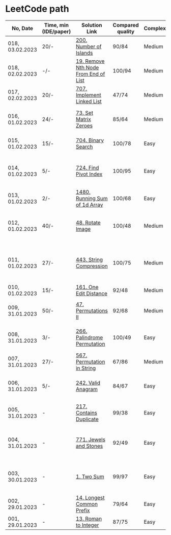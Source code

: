 # LeetCode path

| No, Date        | Time, min (IDE/paper) | Solution Link                                                | Compared quality | Complexity | Lessons Learned                                              |
| --------------- | --------------------- | ------------------------------------------------------------ | ---------------- | ---------- | ------------------------------------------------------------ |
| 018, 03.02.2023 | 20/-                  | [200. Number of Islands](https://leetcode.com/problems/number-of-islands/submissions/890333788/) | 90/84            | Medium     | Trained recursive                                            |
| 018, 02.02.2023 | -/-                   | [19. Remove Nth Node From End of List](https://leetcode.com/problems/remove-nth-node-from-end-of-list/submissions/890055185/) | 100/94           | Medium     | Expert recursion usage, proud of myself                      |
| 017, 02.02.2023 | 20/-                  | [707. Implement Linked List](https://leetcode.com/problems/design-linked-list/submissions/890013093/) | 47/74            | Medium     | Use sentiel node                                             |
| 016, 01.02.2023 | 24/-                  | [73. Set Matrix Zeroes](https://leetcode.com/problems/set-matrix-zeroes/submissions/889538858/) | 85/64            | Medium     | If you can not use recursion, don't use id                   |
| 015, 01.02.2023 | 15/-                  | [704. Binary Search](https://leetcode.com/problems/binary-search/submissions/889503250/) | 100/78           | Easy       | Be careful with corner cases.                                |
| 014, 01.02.2023 | 5/-                   | [724. Find Pivot Index](https://leetcode.com/problems/find-pivot-index/submissions/889075611) | 100/95           | Easy       | Dont forget corner cases! Zero index for pivot is possible.  |
| 013, 01.02.2023 | 2/-                   | [1480. Running Sum of 1d Array](https://leetcode.com/problems/running-sum-of-1d-array/submissions/889072544/) | 100/68           | Easy       | I can type fast                                              |
| 012, 01.02.2023 | 40/-                  | [48. Rotate Image](https://leetcode.com/problems/rotate-image/submissions/889068945/) | 100/48           | Medium     | Always draw complex index permutations -_-                   |
| 011, 01.02.2023 | 27/-                  | [443. String Compression](https://leetcode.com/problems/string-compression/submissions/889050972/) | 100/75           | Medium     | Insert number into char array (shifting by each digit from left to right) |
| 010, 01.02.2023 | 15/-                  | [161. One Edit Distance](https://leetcode.com/problems/one-edit-distance/submissions/889037493/) | 92/48            | Medium     | Two pointers                                                 |
| 009, 31.01.2023 | 50/-                  | [47. Permutations II](https://leetcode.com/problems/permutations/submissions/888959648/) | 92/68            | Medium     | Backtracking and `int[]` to `List<Integer>` conversion       |
| 008, 31.01.2023 | 3/-                   | [266. Palindrome Permutation](https://leetcode.com/problems/palindrome-permutation/submissions/888788863/) | 100/49           | Easy       | Repeated to use char array as lookup map                     |
| 007, 31.01.2023 | 27/-                  | [567. Permutation in String](https://leetcode.com/problems/permutation-in-string/submissions/888745153/) | 67/86            | Medium     | Improved Sliding Window                                      |
| 006, 31.01.2023 | 5/-                   | [242. Valid Anagram](https://leetcode.com/problems/valid-anagram/submissions/888707117/) | 84/67            | Easy       | Use int array as hashmap for letters (ASCII-only)            |
| 005, 31.01.2023 | -                     | [217. Contains Duplicate](https://leetcode.com/problems/contains-duplicate/submissions/888667646/) | 99/38            | Easy       | Bubble sorting with comparison. `Arrays.sort()`              |
| 004, 31.01.2023 | -                     | [771. Jewels and Stones](https://leetcode.com/problems/jewels-and-stones/submissions/888229645/) | 92/49            | Easy       | Use hashmap to speedup search in unsorted array              |
| 003, 30.01.2023 | -                     | [1. Two Sum](https://leetcode.com/problems/two-sum/submissions/888211346/) | 99/97            | Easy       | Use hashmap to speedup search in unsorted array              |
| 002, 29.01.2023 | -                     | [14. Longest Common Prefix](https://leetcode.com/problems/longest-common-prefix/submissions/887403999/) | 79/64            | Easy       | Break to outer loop                                          |
| 001, 29.01.2023 | -                     | [13. Roman to Integer](https://leetcode.com/problems/roman-to-integer/submissions/887399537/) | 87/75            | Easy       | Switch expression                                            |

